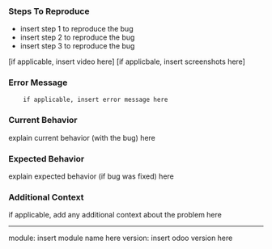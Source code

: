 ### Steps To Reproduce
- insert step 1 to reproduce the bug
- insert step 2 to reproduce the bug
- insert step 3 to reproduce the bug

[if applicable, insert video here]
[if applicbale, insert screenshots here]

### Error Message
```txt
    if applicable, insert error message here
```

### Current Behavior
explain current behavior (with the bug) here

### Expected Behavior
explain expected behavior (if bug was fixed) here

### Additional Context
if applicable, add any additional context about the problem here

---

module: insert module name here
version: insert odoo version here